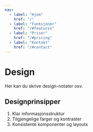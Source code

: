 ```yaml
---
nav:
  - label: "Hjem"
    href: "/"
  - label: "Funksjoner"
    href: "/#features"
  - label: "Priser"
    href: "/#pricing"
  - label: "Kontakt"
    href: "/#contact"
---
```


# Design
Her kan du skrive design-notater osv.

## Designprinsipper

1. Klar informasjonsstruktur
2. Tilgjengelige farger og kontraster
3. Konsistente komponenter og layouts
